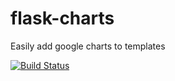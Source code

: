 # flask-charts
Easily add google charts to templates

[![Build Status](https://travis-ci.com/albinmedoc/destination-line.svg?branch=master)](https://travis-ci.com/albinmedoc/destination-line)